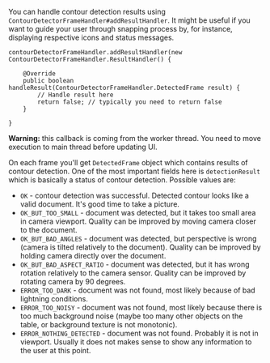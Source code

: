 You can handle contour detection results using `ContourDetectorFrameHandler#addResultHandler`. It might be useful if you want to guide your user through snapping process by, for instance, displaying respective icons and status messages.

    contourDetectorFrameHandler.addResultHandler(new ContourDetectorFrameHandler.ResultHandler() {

        @Override
        public boolean handleResult(ContourDetectorFrameHandler.DetectedFrame result) {
            // Handle result here
            return false; // typically you need to return false
        }

    }

**Warning:** this callback is coming from the worker thread. You need to move execution to main thread before updating UI.

On each frame you'll get `DetectedFrame` object which contains results of contour detection. One of the most important fields here is `detectionResult` which is basically a status of contour detection. Possible values are:

* `OK` - contour detection was successful. Detected contour looks like a valid document. It's good time to take a picture.
* `OK_BUT_TOO_SMALL` - document was detected, but it takes too small area in camera viewport. Quality can be improved by moving camera closer to the document.
* `OK_BUT_BAD_ANGLES` - document was detected, but perspective is wrong (camera is tilted relatively to the document). Quality can be improved by holding camera directly over the document.
* `OK_BUT_BAD_ASPECT_RATIO` - document was detected, but it has wrong rotation relatively to the camera sensor. Quality can be improved by rotating camera by 90 degrees.
* `ERROR_TOO_DARK` - document was not found, most likely because of bad lightning conditions.
* `ERROR_TOO_NOISY` - document was not found, most likely because there is too much background noise (maybe too many other objects on the table, or background texture is not monotonic).
* `ERROR_NOTHING_DETECTED` - document was not found. Probably it is not in viewport. Usually it does not makes sense to show any information to the user at this point.